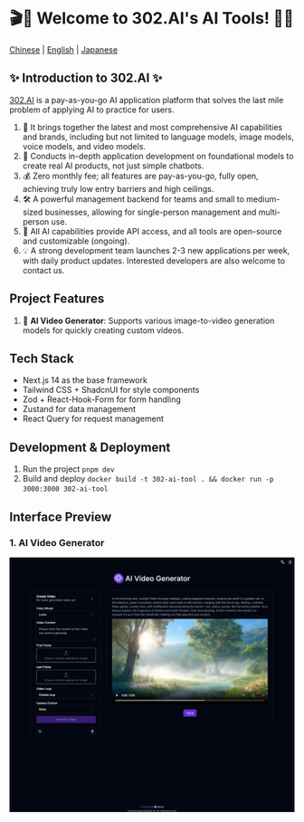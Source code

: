 # 🎬🤖 Welcome to 302.AI's AI Tools! 🚀✨

[Chinese](README_zh.md) | [English](README.md) | [Japanese](README_ja.md)

## ✨ Introduction to 302.AI ✨

[302.AI](https://302.ai) is a pay-as-you-go AI application platform that solves the last mile problem of applying AI to practice for users.

1. 🧠 It brings together the latest and most comprehensive AI capabilities and brands, including but not limited to language models, image models, voice models, and video models.
2. 🚀 Conducts in-depth application development on foundational models to create real AI products, not just simple chatbots.
3. 💰 Zero monthly fee; all features are pay-as-you-go, fully open, achieving truly low entry barriers and high ceilings.
4. 🛠 A powerful management backend for teams and small to medium-sized businesses, allowing for single-person management and multi-person use.
5. 🔗 All AI capabilities provide API access, and all tools are open-source and customizable (ongoing).
6. 💡 A strong development team launches 2-3 new applications per week, with daily product updates. Interested developers are also welcome to contact us.

## Project Features

1. 🎥 **AI Video Generator**: Supports various image-to-video generation models for quickly creating custom videos.

## Tech Stack

- Next.js 14 as the base framework
- Tailwind CSS + ShadcnUI for style components
- Zod + React-Hook-Form for form handling
- Zustand for data management
- React Query for request management

## Development & Deployment

1. Run the project `pnpm dev`
2. Build and deploy `docker build -t 302-ai-tool . && docker run -p 3000:3000 302-ai-tool`

## Interface Preview

### 1. AI Video Generator

![v-gen](docs/en/v-gen.png)
